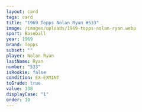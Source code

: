 ```yaml
---
layout: card
tags: card
title: "1969 Topps Nolan Ryan #533"
image: /images/uploads/1969-topps-nolan-ryan.webp
sport: Baseball
year: 1969
brand: Topps
subset: ""
player: Nolan Ryan
lastName: Ryan
number: "533"
isRookie: false
condition: EX-EXMINT
toGrade: true
value: 338
displayCase: "1"
order: 10
---
```


